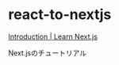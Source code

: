 # react-to-nextjs

[Introduction \| Learn Next\.js](https://nextjs.org/learn/foundations/about-nextjs?utm_source=next-site&utm_medium=homepage-cta&utm_campaign=next-website)

Next.jsのチュートリアル
